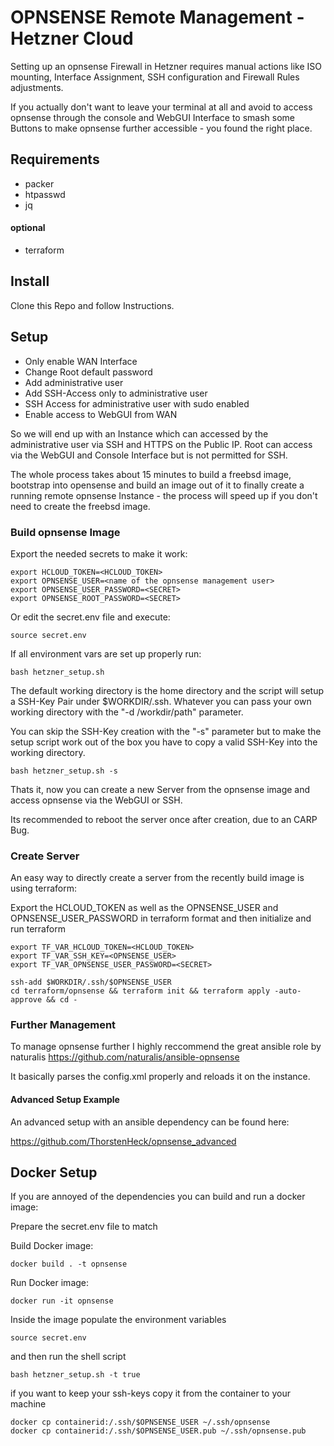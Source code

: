 # OPNSENSE Remote Management - Hetzner Cloud

Setting up an opnsense Firewall in Hetzner requires manual actions like ISO mounting, Interface Assignment, SSH configuration and Firewall Rules adjustments.  

If you actually don't want to leave your terminal at all and avoid to access opnsense through the console and WebGUI Interface to smash some Buttons to make opnsense further accessible - you found the right place.

## Requirements

- packer
- htpasswd
- jq

#### optional

- terraform

## Install

Clone this Repo and follow Instructions.

## Setup

- Only enable WAN Interface
- Change Root default password
- Add administrative user
- Add SSH-Access only to administrative user
- SSH Access for administrative user with sudo enabled
- Enable access to WebGUI from WAN

So we will end up with an Instance which can accessed by the administrative user via SSH and HTTPS on the Public IP.
Root can access via the WebGUI and Console Interface but is not permitted for SSH.

The whole process takes about 15 minutes to build a freebsd image, bootstrap into opensense and build an image out of it to finally create a running remote opnsense Instance - the process will speed up if you don't need to create the freebsd image.

### Build opnsense Image

Export the needed secrets to make it work:

    export HCLOUD_TOKEN=<HCLOUD_TOKEN>
    export OPNSENSE_USER=<name of the opnsense management user>
    export OPNSENSE_USER_PASSWORD=<SECRET>
    export OPNSENSE_ROOT_PASSWORD=<SECRET>

Or edit the secret.env file and execute:

    source secret.env

If all environment vars are set up properly run:

    bash hetzner_setup.sh

The default working directory is the home directory and the script will setup a SSH-Key Pair under $WORKDIR/.ssh.
Whatever you can pass your own working directory with the "-d /workdir/path" parameter.

You can skip the SSH-Key creation with the "-s" parameter but to make the setup script work out of the box you have to copy a valid SSH-Key into the working directory.

    bash hetzner_setup.sh -s

Thats it, now you can create a new Server from the opnsense image and access opnsense via the WebGUI or SSH.

Its recommended to reboot the server once after creation, due to an CARP Bug.

### Create Server 

An easy way to directly create a server from the recently build image is using terraform:

Export the HCLOUD_TOKEN as well as the OPNSENSE_USER and OPNSENSE_USER_PASSWORD in terraform format and then initialize and run terraform

    export TF_VAR_HCLOUD_TOKEN=<HCLOUD_TOKEN>
    export TF_VAR_SSH_KEY=<OPNSENSE_USER>
    export TF_VAR_OPNSENSE_USER_PASSWORD=<SECRET>

    ssh-add $WORKDIR/.ssh/$OPNSENSE_USER
    cd terraform/opnsense && terraform init && terraform apply -auto-approve && cd -

### Further Management

To manage opnsense further I highly reccommend the great ansible role by naturalis https://github.com/naturalis/ansible-opnsense

It basically parses the config.xml properly and reloads it on the instance.

#### Advanced Setup Example

An advanced setup with an ansible dependency can be found here:

https://github.com/ThorstenHeck/opnsense_advanced


## Docker Setup

If you are annoyed of the dependencies you can build and run a docker image:

Prepare the secret.env file to match

Build Docker image:

    docker build . -t opnsense

Run Docker image:

    docker run -it opnsense

Inside the image populate the environment variables

    source secret.env

and then run the shell script

    bash hetzner_setup.sh -t true

if you want to keep your ssh-keys copy it from the container to your machine

    docker cp containerid:/.ssh/$OPNSENSE_USER ~/.ssh/opnsense
    docker cp containerid:/.ssh/$OPNSENSE_USER.pub ~/.ssh/opnsense.pub